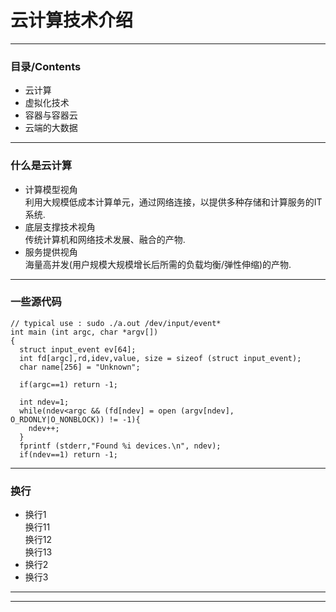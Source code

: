 # 云计算技术介绍

---

### 目录/Contents

- 云计算
- 虚拟化技术
- 容器与容器云
- 云端的大数据

---

### 什么是云计算
- 计算模型视角   
利用大规模低成本计算单元，通过网络连接，以提供多种存储和计算服务的IT系统.     
- 底层支撑技术视角    
传统计算机和网络技术发展、融合的产物.    
- 服务提供视角    
海量高并发(用户规模大规模增长后所需的负载均衡/弹性伸缩)的产物.    

---
### 一些源代码

```
// typical use : sudo ./a.out /dev/input/event*
int main (int argc, char *argv[])
{
  struct input_event ev[64];
  int fd[argc],rd,idev,value, size = sizeof (struct input_event);
  char name[256] = "Unknown";

  if(argc==1) return -1;

  int ndev=1;
  while(ndev<argc && (fd[ndev] = open (argv[ndev], O_RDONLY|O_NONBLOCK)) != -1){
    ndev++;
  }
  fprintf (stderr,"Found %i devices.\n", ndev);
  if(ndev==1) return -1;

```


---
### 换行
* 换行1    
换行11     
换行12     
换行13     
* 换行2  
* 换行3       
---
---
